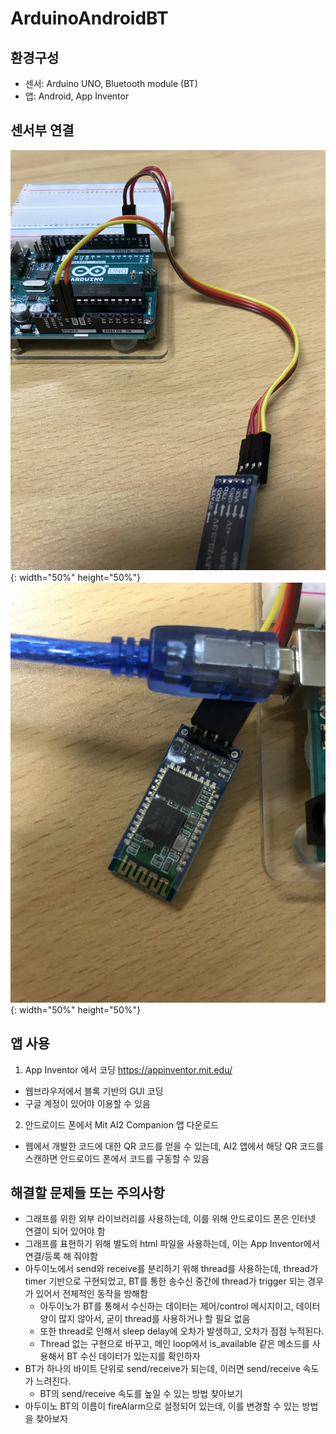 # ArduinoAndroidBT

## 환경구성
* 센서: Arduino UNO, Bluetooth module (BT)
* 앱: Android, App Inventor

## 센서부 연결
![Arduino-BT connection](/imgs/Arduino-BT-connection.JPG){: width="50%" height="50%"}
![BT module](/imgs/BT-module.JPG){: width="50%" height="50%"}

## 앱 사용
1. App Inventor 에서 코딩 <https://appinventor.mit.edu/>
  * 웹브라우저에서 블록 기반의 GUI 코딩
  * 구글 계정이 있어야 이용할 수 있음
2. 안드로이드 폰에서 Mit AI2 Companion 앱 다운로드
  * 웹에서 개발한 코드에 대한 QR 코드를 얻을 수 있는데, AI2 앱에서 해당 QR 코드를 스캔하면 안드로이드 폰에서 코드를 구동할 수 있음
  
## 해결할 문제들 또는 주의사항
* 그래프를 위한 외부 라이브러리를 사용하는데, 이를 위해 안드로이드 폰은 인터넷 연결이 되어 있어야 함
* 그래프를 표현하기 위해 별도의 html 파일을 사용하는데, 이는 App Inventor에서 연결/등록 해 줘야함
* 아두이노에서 send와 receive를 분리하기 위해 thread를 사용하는데, thread가 timer 기반으로 구현되었고, BT를 통한 송수신 중간에 thread가 trigger 되는 경우가 있어서 전체적인 동작을 방해함
  * 아두이노가 BT를 통해서 수신하는 데이터는 제어/control 메시지이고, 데이터 양이 많지 않아서, 굳이 thread를 사용하거나 할 필요 없음
  * 또한 thread로 인해서 sleep delay에 오차가 발생하고, 오차가 점점 누적된다.
  * Thread 없는 구현으로 바꾸고, 메인 loop에서 is_available 같은 메소드를 사용해서 BT 수신 데이터가 있는지를 확인하자  
* BT가 하나의 바이트 단위로 send/receive가 되는데, 이러면 send/receive 속도가 느려진다. 
  * BT의 send/receive 속도를 높일 수 있는 방법 찾아보기
* 아두이노 BT의 이름이 fireAlarm으로 설정되어 있는데, 이를 변경할 수 있는 방법을 찾아보자  
  

